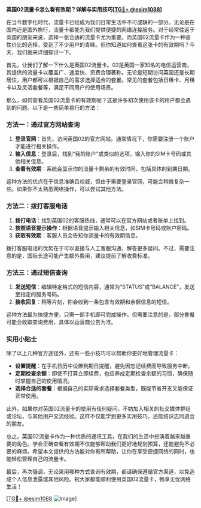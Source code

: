 **英国02流量卡怎么看有效期？详解与实用技巧[[TG💪+ @esim1088](https://t.me/s/esim1088)]**

在当今数字化时代，流量卡已经成为我们日常生活中不可或缺的一部分。无论是在国内还是国外旅行，流量卡都能为我们提供便捷的网络连接服务。对于经常往返于英国的朋友来说，选择一张合适的流量卡尤为重要。而英国02流量卡作为一种高性价比的选择，受到了不少用户的青睐。但你知道如何查看这张卡的有效期吗？今天，我们就来详细探讨一下。

首先，让我们了解一下什么是英国02流量卡。02是英国一家知名的电信运营商，其提供的流量卡以覆盖广、速度快、资费合理著称。无论是短期访问英国还是长期居住，用户都可以根据自己的需求选择适合的套餐。常见的套餐包括日租卡、月租卡以及灵活套餐等，满足不同用户的使用场景。

那么，如何查看英国02流量卡的有效期呢？这是许多初次使用该卡的用户都会遇到的问题。以下是一些简单易行的方法：

### 方法一：通过官方网站查询

1. **登录官网**：首先，访问英国02的官方网站。通常情况下，你需要注册一个账户才能进行相关操作。
2. **输入信息**：登录后，找到“我的账户”或类似的选项，输入你的SIM卡号码或其他相关信息。
3. **查看有效期**：系统会显示你的流量卡剩余的有效时间，包括具体的到期日期。

这种方法的优点在于信息准确且权威，但由于需要登录官网，可能会稍微复杂一些。如果你不太熟悉网络操作，可以尝试其他方法。

### 方法二：拨打客服电话

1. **拨打电话**：找到英国02的客服热线，通常可以在官方网站或者账单上找到。
2. **按照语音提示操作**：根据语音提示输入相关信息，如SIM卡号码或账户密码。
3. **获取有效期**：客服人员会告知你流量卡的有效期信息。

拨打客服电话的优势在于可以直接与人工客服沟通，解答更多疑问。不过，需要注意的是，国际长途可能产生额外费用，建议提前了解收费标准。

### 方法三：通过短信查询

1. **发送短信**：编辑特定格式的短信内容，通常为“STATUS”或“BALANCE”，发送至指定的服务号码。
2. **接收回复**：稍等片刻，你会收到一条包含有效期和余额信息的短信。

这种方法最为快捷方便，只需一部手机即可完成操作。但需要注意的是，部分套餐可能会收取查询费用，具体以运营商公告为准。

### 实用小贴士

除了以上几种官方途径外，还有一些小技巧可以帮助你更好地管理流量卡：

- **设置提醒**：在手机日历中设置到期日提醒，避免因忘记续费而导致服务中断。
- **定期检查余额**：即使不打算立即续费，也应养成定期检查余额的习惯，确保随时掌握自己的使用情况。
- **选择合适的套餐**：根据自己的实际需求选择套餐类型，既能节省开支又能保证正常使用。

此外，如果你对英国02流量卡的使用有任何疑问，不妨加入相关的社交媒体群组或论坛，与其他用户交流经验。这样不仅能学到更多实用技巧，还能结识志同道合的朋友。

总之，英国02流量卡作为一种优质的通讯工具，在我们的生活中扮演着越来越重要的角色。学会正确查看有效期不仅能够帮助我们更好地规划预算，还能避免不必要的麻烦。希望本文提供的方法能对你有所帮助，让你在享受便捷网络的同时，也能轻松管理自己的流量卡。

最后，再次强调，无论采用哪种方式查询有效期，都请确保遵循官方渠道，以免造成个人信息泄露或其他风险。祝大家都能顺利使用英国02流量卡，畅享无忧网络生活！

[[TG💪+ @esim1088](https://t.me/s/esim1088) ![Image](https://i.postimg.cc/4NQfJmqS/Snipaste-2025-05-13-00-14-12.png)]